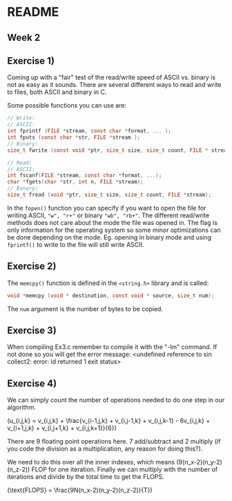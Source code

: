 # README
## Week 2


## Exercise 1)
Coming up with a "fair" test of the read/write speed of ASCII vs. binary is not as easy as it sounds. There are several different ways to read and write to files, both ASCII and binary in C.

Some possible functions you can use are:
```C
// Write:
// ASCII:
int fprintf (FILE *stream, const char *format, ... );
int fputs (const char *str, FILE *stream );
// Binary:
size_t fwrite (const void *ptr, size_t size, size_t count, FILE * stream);

// Read:
// ASCII:
int fscanf(FILE *stream, const char *format, ...);
char *fgets(char *str, int n, FILE *stream);
// Binary:
size_t fread (void *ptr, size_t size, size_t count, FILE *stream);
```

In the `fopen()` function you can specify if you want to open the file for writing ASCII, `"w", "r+"` or binary `"wb", "rb+"`. The different read/write methods does not care about the mode the file was opened in. The flag is only information for the operating system so some minor optimizations can be done depending on the mode. Eg. opening in binary mode and using `fprintf()` to write to the file will still write ASCII.

## Exercise 2)
The `memcpy()` function is defined in the `<string.h>` library and is called:
```C
void *memcpy (void * destination, const void * source, size_t num);
```
The `num` argument is the number of bytes to be copied.

## Exercise 3)
When compiling Ex3.c remember to compile it with the "-lm" command.
If not done so you will get the error message:
<undefined reference to sin
collect2: error: ld returned 1 exit status>

## Exercise 4)
We can simply count the number of operations needed to do one step in our algorithm.

\(u_{i,j,k} = v_{i,j,k} + \frac{v_{i-1,j,k} + v_{i,j-1,k} + v_{i,j,k-1} - 6v_{i,j,k} + v_{i+1,j,k} + v_{i,j+1,k} + v_{i,j,k+1}}{6}\)

There are 9 floating point operations here. 7 add/subtract and 2 multiply (if you code the division as a multiplication, any reason for doing this?).

We need to do this over all the inner indexes, which means \(9(n_x-2)(n_y-2)(n_z-2)\) FLOP for one iteration. Finally we can multiply with the number of iterations and divide by the total time to get the FLOPS.

\(\text{FLOPS} = \frac{9N(n_x-2)(n_y-2)(n_z-2)}{T}\)

